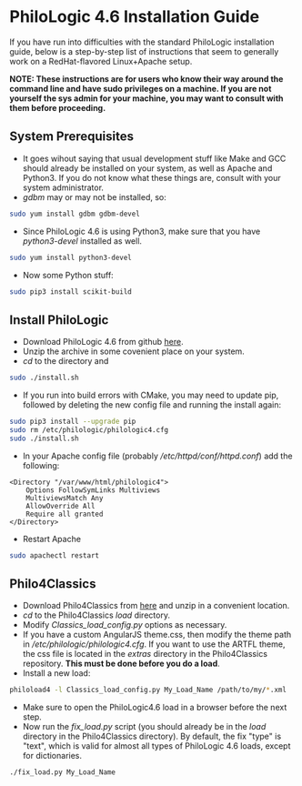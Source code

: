 # PhiloLogic 4.6 Installation Guide

If you have run into difficulties with the standard PhiloLogic installation guide, below is a step-by-step list of instructions that seem to generally work on a RedHat-flavored Linux+Apache setup.

**NOTE: These instructions are for users who know their way around the command line and have sudo privileges on a machine. If you are not yourself the sys admin for your machine, you may want to consult with them before proceeding.**

## System Prerequisites

- It goes wihout saying that usual development stuff like Make and GCC should already be installed on your system, as well as Apache and Python3. If you do not know what these things are, consult with your system administrator.
- *gdbm* may or may not be installed, so:
```bash
sudo yum install gdbm gdbm-devel
``` 
- Since PhiloLogic 4.6 is using Python3, make sure that you have *python3-devel* installed as well.
```bash
sudo yum install python3-devel
```
- Now some Python stuff:
```bash
sudo pip3 install scikit-build
```

## Install PhiloLogic

- Download PhiloLogic 4.6 from github [here](https://github.com/ARTFL-Project/PhiloLogic4/tree/PhiloLogic-4.6).
- Unzip the archive in some covenient place on your system.
- *cd* to the directory and
```bash
sudo ./install.sh
```
- If you run into build errors with CMake, you may need to update pip, followed by deleting the new config file and running the install again:
```bash
sudo pip3 install --upgrade pip
sudo rm /etc/philologic/philologic4.cfg
sudo ./install.sh
```
- In your Apache config file (probably */etc/httpd/conf/httpd.conf*) add the following:
```apacheconf
<Directory "/var/www/html/philologic4">
    Options FollowSymLinks Multiviews
    MultiviewsMatch Any
    AllowOverride All
    Require all granted
</Directory>
```
- Restart Apache
```bash
sudo apachectl restart
```

## Philo4Classics

- Download Philo4Classics from [here](https://github.com/ARTFL-Project/Philo4Classics) and unzip in a convenient location.
- *cd* to the Philo4Classics *load* directory.
- Modify *Classics_load_config.py* options as necessary.
- If you have a custom AngularJS theme.css, then modify the theme path in */etc/philologic/philologic4.cfg*. If you want to use the ARTFL theme, the css file is located in the *extras* directory in the Philo4Classics repository. **This must be done before you do a load**.
- Install a new load:
```bash
philoload4 -l Classics_load_config.py My_Load_Name /path/to/my/*.xml
```
- Make sure to open the PhiloLogic4.6 load in a browser before the next step.
- Now run the *fix_load.py* script (you should already be in the *load* directory in the Philo4Classics directory). By default, the fix "type" is "text", which is valid for almost all types of PhiloLogic 4.6 loads, except for dictionaries.
```bash
./fix_load.py My_Load_Name
```
